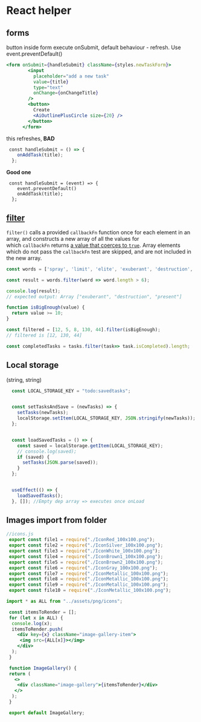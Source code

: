 # React helper

## forms
button inside form execute onSubmit, default behaviour - refresh.
Use event.preventDefault()

``` jsx
<form onSubmit={handleSubmit} className={styles.newTaskForm}>
        <input
          placeholder="add a new task"
          value={title}
          type="text"
          onChange={onChangeTitle}
        />
        <button>
          Create
          <AiOutlinePlusCircle size={20} />
        </button>
      </form>
```

this refreshes, **BAD**
``` jsx
 const handleSubmit = () => {
    onAddTask(title);
  };
```

**Good one**

``` JSX
 const handleSubmit = (event) => {
    event.preventDefault()
    onAddTask(title);
  };
```

## [filter](https://developer.mozilla.org/en-US/docs/Web/JavaScript/Reference/Global_Objects/Array/filter)

`filter()` calls a provided `callbackFn` function once for each element in an array, and constructs a new array of all the values for which `callbackFn` returns [a value that coerces to `true`](https://developer.mozilla.org/en-US/docs/Glossary/Truthy). Array elements which do not pass the `callbackFn` test are skipped, and are not included in the new array.

``` js
const words = ['spray', 'limit', 'elite', 'exuberant', 'destruction', 'present'];

const result = words.filter(word => word.length > 6);

console.log(result);
// expected output: Array ["exuberant", "destruction", "present"]

```

```js 
function isBigEnough(value) {
  return value >= 10;
}

const filtered = [12, 5, 8, 130, 44].filter(isBigEnough);
// filtered is [12, 130, 44]

```

``` jsx
const completedTasks = tasks.filter(task=> task.isCompleted).length;
```

## Local storage
(string, string)
``` jsx
  const LOCAL_STORAGE_KEY = "todo:savedtasks";


  const setTasksAndSave = (newTasks) => {
    setTasks(newTasks);
    localStorage.setItem(LOCAL_STORAGE_KEY, JSON.stringify(newTasks));
  };


  const loadSavedTasks = () => {
    const saved = localStorage.getItem(LOCAL_STORAGE_KEY);
    // console.log(saved);
    if (saved) {
      setTasks(JSON.parse(saved));
    }
  };


  useEffect(() => {
    loadSavedTasks();
  }, []); //Empty dep array => executes once onLoad
```

## Images import from folder

``` jsx
//icons.js
 export const file1 = require("./IconRed_100x100.png");
 export const file2 = require("./IconSilver_100x100.png");
 export const file3 = require("./IconWhite_100x100.png");
 export const file4 = require("./IconBrown1_100x100.png");
 export const file5 = require("./IconBrown2_100x100.png");
 export const file6 = require("./IconGray_100x100.png");
 export const file7 = require("./IconMetallic_100x100.png");
 export const file8 = require("./IconMetallic_100x100.png");
 export const file9 = require("./IconMetallic_100x100.png");
 export const file10 = require("./IconMetallic_100x100.png");
```

```jsx
import * as ALL from "../assets/png/icons";

 const itemsToRender = [];
 for (let x in ALL) {
  console.log(x);
  itemsToRender.push(
    <div key={x} className="image-gallery-item">
     <img src={ALL[x]}></img>
    </div>
  );
 }

 function ImageGallery() {
 return (
   <>
    <div className="image-gallery">{itemsToRender}</div>
   </>
  );
 }

 export default ImageGallery;
```
